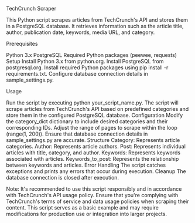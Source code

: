 TechCrunch Scraper

This Python script scrapes articles from TechCrunch's API and stores them in a PostgreSQL database. It retrieves information such as the article title, author, publication date, keywords, media URL, and category.

Prerequisites

Python 3.x
PostgreSQL
Required Python packages (peewee, requests)
Setup
Install Python 3.x from python.org.
Install PostgreSQL from postgresql.org.
Install required Python packages using pip install -r requirements.txt.
Configure database connection details in sample_settings.py.

Usage

Run the script by executing python your_script_name.py.
The script will scrape articles from TechCrunch's API based on predefined categories and store them in the configured PostgreSQL database.
Configuration
Modify the category_dict dictionary to include desired categories and their corresponding IDs.
Adjust the range of pages to scrape within the loop (range(1, 200)).
Ensure that database connection details in sample_settings.py are accurate.
Structure
Category: Represents article categories.
Author: Represents article authors.
Post: Represents individual articles with title, category, and author.
Keywords: Represents keywords associated with articles.
Keywords_to_post: Represents the relationship between keywords and articles.
Error Handling
The script catches exceptions and prints any errors that occur during execution.
Cleanup
The database connection is closed after execution.

Note:
It's recommended to use this script responsibly and in accordance with TechCrunch's API usage policy.
Ensure that you're complying with TechCrunch's terms of service and data usage policies when scraping their content.
This script serves as a basic example and may require modifications for production use or integration into larger projects.